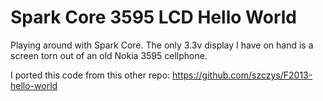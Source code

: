 Spark Core 3595 LCD Hello World
===============================

Playing around with Spark Core. The only 3.3v
display I have on hand is a screen torn out of
an old Nokia 3595 cellphone.

I ported this code from this other repo:
https://github.com/szczys/F2013-hello-world
